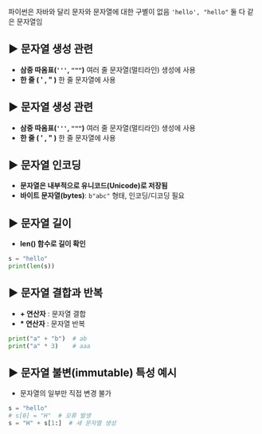 파이썬은 자바와 달리 문자와 문자열에 대한 구별이 없음
` 'hello', "hello" `
둘 다 같은 문자열임
## ▶️ 문자열 생성 관련
- **삼중 따옴표(`'''`, `"""`)** 
	여러 줄 문자열(멀티라인) 생성에 사용
- **한 줄 ( ' , " )**
	한 줄 문자열에 사용
## ▶️ 문자열 생성 관련
- **삼중 따옴표(`'''`, `"""`)** 
	여러 줄 문자열(멀티라인) 생성에 사용
- **한 줄 ( ' , " )**
	한 줄 문자열에 사용
## ▶️ 문자열 인코딩
- **문자열은 내부적으로 유니코드(Unicode)로 저장됨**
- **바이트 문자열(bytes)**: `b"abc"` 형태, 인코딩/디코딩 필요
## ▶️ 문자열 길이
- **len() 함수로 길이 확인**
```python
s = "hello"
print(len(s))
```
## ▶️ 문자열 결합과 반복
- **+ 연산자** : 문자열 결합
- **\* 연산자** : 문자열 반복
```python
print("a" + "b")  # ab
print("a" * 3)    # aaa
```
## ▶️ 문자열 불변(immutable) 특성 예시
- 문자열의 일부만 직접 변경 불가
```python
s = "hello"
# s[0] = "H"  # 오류 발생
s = "H" + s[1:]  # 새 문자열 생성
```